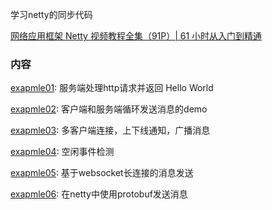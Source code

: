 学习netty的同步代码

[网络应用框架 Netty 视频教程全集（91P）| 61 小时从入门到精通](https://www.bilibili.com/video/av59683486)

### 内容
[exapmle01](src/main/java/com/abosen/netty/example01): 服务端处理http请求并返回 Hello World

[exapmle02](src/main/java/com/abosen/netty/example02): 客户端和服务端循环发送消息的demo

[exapmle03](src/main/java/com/abosen/netty/example03): 多客户端连接，上下线通知，广播消息

[exapmle04](src/main/java/com/abosen/netty/example04): 空闲事件检测

[exapmle05](src/main/java/com/abosen/netty/example05): 基于websocket长连接的消息发送

[exapmle06](src/main/java/com/abosen/netty/example06): 在netty中使用protobuf发送消息
